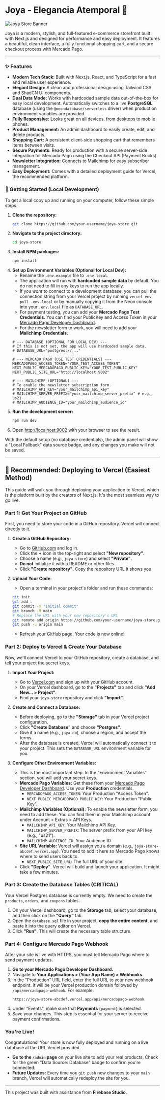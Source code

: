
# Joya - Elegancia Atemporal 💍

![Joya Store Banner](https://placehold.co/1200x400.png?text=Joya+Store)

Joya is a modern, stylish, and full-featured e-commerce storefront built with Next.js and designed for performance and easy deployment. It features a beautiful, clean interface, a fully functional shopping cart, and a secure checkout process with Mercado Pago.

---

### ✨ Features

-   **Modern Tech Stack:** Built with Next.js, React, and TypeScript for a fast and reliable user experience.
-   **Elegant Design:** A clean and professional design using Tailwind CSS and ShadCN UI components.
-   **Dual Data Mode:** Works with hardcoded sample data out-of-the-box for easy local development. Automatically switches to a live **PostgreSQL** database (using the `@neondatabase/serverless` driver) when production environment variables are provided.
-   **Fully Responsive:** Looks great on all devices, from desktops to mobile phones.
-   **Product Management:** An admin dashboard to easily create, edit, and delete products.
-   **Shopping Cart:** A persistent client-side shopping cart that remembers items between visits.
-   **Secure Payments:** Ready for production with a secure server-side integration for Mercado Pago using the Checkout API (Payment Bricks).
-   **Newsletter Integration:** Connects to Mailchimp for easy subscriber management.
-   **Easy Deployment:** Comes with a detailed deployment guide for Vercel, the recommended platform.

### 🚀 Getting Started (Local Development)

To get a local copy up and running on your computer, follow these simple steps.

1.  **Clone the repository:**
    ```sh
    git clone https://github.com/your-username/joya-store.git
    ```
2.  **Navigate to the project directory:**
    ```sh
    cd joya-store
    ```
3.  **Install NPM packages:**
    ```sh
    npm install
    ```
4.  **Set up Environment Variables (Optional for Local Dev):**
    *   Rename the `.env.example` file to `.env.local`.
    *   The application will run with **hardcoded sample data** by default. You do not need to fill in any keys to run the app locally.
    *   If you *want* to connect to a development database, you can pull the connection string from your Vercel project by running `vercel env pull .env.local` or by manually copying it from the Neon console into your `.env.local` file as `DATABASE_URL`.
    *   For payment testing, you can add your **Mercado Pago Test Credentials**. You can find your PublicKey and Access Token in your [Mercado Pago Developer Dashboard](https://www.mercadopago.com/developers/panel/credentials).
    *   For the newsletter form to work, you will need to add your **Mailchimp Credentials**.
    ```env
    # --- DATABASE (OPTIONAL FOR LOCAL DEV) ---
    # If this is not set, the app will use hardcoded sample data.
    # DATABASE_URL="postgres://..."
    
    # --- MERCADO PAGO (USE TEST CREDENTIALS) ---
    MERCADOPAGO_ACCESS_TOKEN="YOUR_TEST_ACCESS_TOKEN"
    NEXT_PUBLIC_MERCADOPAGO_PUBLIC_KEY="YOUR_TEST_PUBLIC_KEY"
    NEXT_PUBLIC_SITE_URL="http://localhost:9002"

    # --- MAILCHIMP (OPTIONAL) ---
    # To enable the newsletter subscription form.
    # MAILCHIMP_API_KEY="your_mailchimp_api_key"
    # MAILCHIMP_SERVER_PREFIX="your_mailchimp_server_prefix" # e.g., us21
    # MAILCHIMP_AUDIENCE_ID="your_mailchimp_audience_id"
    ```
5.  **Run the development server:**
    ```sh
    npm run dev
    ```
6.  Open [http://localhost:9002](http://localhost:9002) with your browser to see the result.

With the default setup (no database credentials), the admin panel will show a "Local Fallback" data source badge, and any changes you make will not be saved.

---

## 🚀 Recommended: Deploying to Vercel (Easiest Method)

This guide will walk you through deploying your application to Vercel, which is the platform built by the creators of Next.js. It's the most seamless way to go live.

### Part 1: Get Your Project on GitHub

First, you need to store your code in a GitHub repository. Vercel will connect directly to it.

1.  **Create a GitHub Repository:**
    *   Go to [GitHub.com](https://github.com) and log in.
    *   Click the **+** icon in the top-right and select **"New repository"**.
    *   Choose a name (e.g., `joya-store`) and select **"Private"**.
    *   **Do not** initialize it with a README or other files.
    *   Click **"Create repository"**. Copy the repository URL it shows you.

2.  **Upload Your Code:**
    *   Open a terminal in your project's folder and run these commands:
    ```bash
    git init
    git add .
    git commit -m "Initial commit"
    git branch -M main
    # Replace the URL with your new repository's URL
    git remote add origin https://github.com/your-username/joya-store.git
    git push -u origin main
    ```
    *   Refresh your GitHub page. Your code is now online!

### Part 2: Deploy to Vercel & Create Your Database

Now, we'll connect Vercel to your GitHub repository, create a database, and tell your project the secret keys.

1.  **Import Your Project:**
    *   Go to [Vercel.com](https://vercel.com) and sign up with your GitHub account.
    *   On your Vercel dashboard, go to the **"Projects"** tab and click **"Add New... > Project"**.
    *   Find your `joya-store` repository and click **"Import"**.

2.  **Create and Connect a Database:**
    *   Before deploying, go to the **"Storage"** tab in your Vercel project configuration.
    *   Click **"Create Database"** and choose **"Postgres"**.
    *   Give it a name (e.g., `joya-db`), choose a region, and accept the terms.
    *   After the database is created, Vercel will automatically connect it to your project. This sets the `DATABASE_URL` environment variable for you.

3.  **Configure Other Environment Variables:**
    *   This is the most important step. In the "Environment Variables" section, you will add your secret keys.
    *   **Mercado Pago Variables:** Get these from your [Mercado Pago Developer Dashboard](https://www.mercadopago.com/developers). Use your **Production** credentials.
        *   `MERCADOPAGO_ACCESS_TOKEN`: Your Production "Access Token".
        *   `NEXT_PUBLIC_MERCADOPAGO_PUBLIC_KEY`: Your Production "Public Key".
    *   **Mailchimp Variables (Optional):** To enable the newsletter form, you need to add these. You can find them in your Mailchimp account under Account > Extras > API Keys.
        *   `MAILCHIMP_API_KEY`: Your Mailchimp API Key.
        *   `MAILCHIMP_SERVER_PREFIX`: The server prefix from your API key (e.g., "us21").
        *   `MAILCHIMP_AUDIENCE_ID`: Your Audience ID.
    *   **Site URL Variable:** Vercel will assign you a domain (e.g., `joya-store-abcdef.vercel.app`). You need to add it here so Mercado Pago knows where to send users back to.
        *   `NEXT_PUBLIC_SITE_URL`: The full URL of your site.
    *   Click **"Deploy"**. Vercel will build and launch your application. It might take a few minutes.

### Part 3: Create the Database Tables (CRITICAL)

Your Vercel Postgres database is currently empty. We need to create the `products`, `orders`, and `coupons` tables.

1.  On your Vercel dashboard, go to the **Storage** tab, select your database, and then click on the **"Query"** tab.
2.  Open the `database.sql` file in your project, **copy the entire content**, and paste it into the query editor on Vercel.
3.  Click **"Run"**. This will create the necessary table structure.

### Part 4: Configure Mercado Pago Webhook

After your site is live with HTTPS, you must tell Mercado Pago where to send payment updates.

1.  **Go to your Mercado Pago Developer Dashboard.**
2.  Navigate to **Your Applications > (Your App Name) > Webhooks**.
3.  In the "Production" URL field, enter the full URL to your new webhook endpoint. It will be your Vercel production domain followed by `/api/mercadopago-webhook`. For example:
    ```
    https://joya-store-abcdef.vercel.app/api/mercadopago-webhook
    ```
4.  Under "Events", make sure that **Payments** (`payment`) is selected.
5.  Save your changes. This step is essential for your server to receive payment confirmations.

### You're Live!

Congratulations! Your store is now fully deployed and running on a live database at the URL Vercel provided.

-   **Go to the `/admin` page** on your live site to add your real products. Check for the green "Data Source: Database" badge to confirm you're connected.
-   **Future Updates:** Every time you `git push` new changes to your `main` branch, Vercel will automatically redeploy the site for you.

---

This project was built with assistance from **Firebase Studio**.
